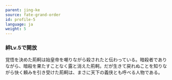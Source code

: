 ```yaml
---
parent: jing-ke
source: fate-grand-order
id: profile-5
language: ja
weight: 5
---
```


### 絆Lv.5で開放

覚悟を決めた荊軻は始皇帝を嘲りながら殺されたと伝わっている。暗殺者でありながら、暗殺を果たすことなく露と消えた荊軻。だが生きて戻れぬことを知りながら快く頼みを引き受けた荊軻は、まさに天下の義侠とも呼べる人物である。
